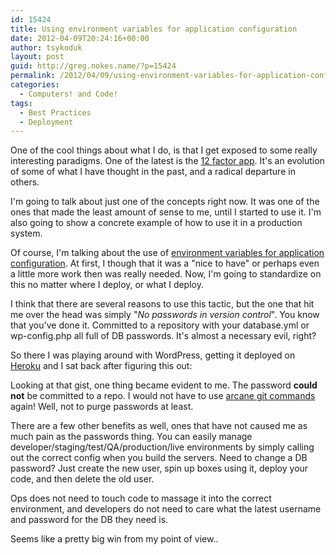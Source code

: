 ```yaml
---
id: 15424
title: Using environment variables for application configuration
date: 2012-04-09T20:24:16+00:00
author: tsykoduk
layout: post
guid: http://greg.nokes.name/?p=15424
permalink: /2012/04/09/using-environment-variables-for-application-configuration/
categories:
  - Computers! and Code!
tags:
  - Best Practices
  - Deployment
---
```

One of the cool things about what I do, is that I get exposed to some really interesting paradigms. One of the latest is the <a href="http://www.12factor.net/">12 factor app</a>. It's an evolution of some of what I have thought in the past, and a radical departure in others.

I'm going to talk about just one of the concepts right now. It was one of the ones that made the least amount of sense to me, until I started to use it. I'm also going to show a concrete example of how to use it in a production system.

<!--more-->

Of course, I'm talking about the use of <a href="http://www.12factor.net/config">environment variables for application configuration</a>. At first, I though that it was a "nice to have" or perhaps even a little more work then was really needed. Now, I'm going to standardize on this no matter where I deploy, or what I deploy.

I think that there are several reasons to use this tactic, but the one that hit me over the head was simply "<em>No passwords in version control</em>". You know that you've done it. Committed to a repository with your database.yml or wp-config.php all full of DB passwords. It's almost a necessary evil, right?

So there I was playing around with WordPress, getting it deployed on <a href="http://heroku.com">Heroku</a> and I sat back after figuring this out:

<script src="https://gist.github.com/2347227.js"> </script>

Looking at that gist, one thing became evident to me. The password <strong>could not</strong> be committed to a repo. I would not have to use <a href="http://progit.org/book/ch6-4.html">arcane git commands</a> again! Well, not to purge passwords at least. 

There are a few other benefits as well, ones that have not caused me as much pain as the passwords thing. You can easily manage developer/staging/test/QA/production/live environments by simply calling out the correct config when you build the servers. Need to change a DB password? Just create the new user, spin up boxes using it, deploy your code, and then delete the old user.

Ops does not need to touch code to massage it into the correct environment, and developers do not need to care what the latest username and password for the DB they need is.

Seems like a pretty big win from my point of view..